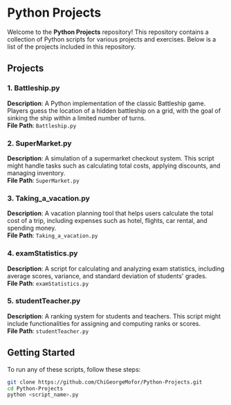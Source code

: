 # Python Projects
 
Welcome to the **Python Projects** repository! This repository contains a collection of Python scripts for various projects and exercises. Below is a list of the projects included in this repository.  
      
## Projects   
            
### 1. Battleship.py    
**Description**: A Python implementation of the classic Battleship game. Players guess the location of a hidden battleship on a grid, with the goal of sinking the ship within a limited number of turns.   
**File Path**: `Battleship.py`  
 
### 2. SuperMarket.py
**Description**: A simulation of a supermarket checkout system. This script might handle tasks such as calculating total costs, applying discounts, and managing inventory.  
**File Path**: `SuperMarket.py`  

### 3. Taking_a_vacation.py
**Description**: A vacation planning tool that helps users calculate the total cost of a trip, including expenses such as hotel, flights, car rental, and spending money.  
**File Path**: `Taking_a_vacation.py`  

### 4. examStatistics.py
**Description**: A script for calculating and analyzing exam statistics, including average scores, variance, and standard deviation of students' grades.  
**File Path**: `examStatistics.py`  

### 5. studentTeacher.py
**Description**: A ranking system for students and teachers. This script might include functionalities for assigning and computing ranks or scores.  
**File Path**: `studentTeacher.py`  

## Getting Started

To run any of these scripts, follow these steps:

```bash
git clone https://github.com/ChiGeorgeMofor/Python-Projects.git
cd Python-Projects
python <script_name>.py
